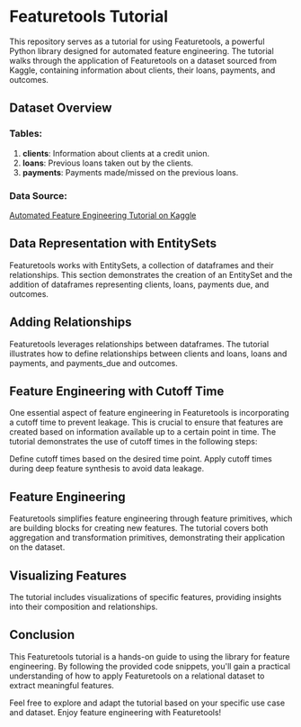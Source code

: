 # Featuretools Tutorial

This repository serves as a tutorial for using Featuretools, a powerful Python library designed for automated feature engineering. The tutorial walks through the application of Featuretools on a dataset sourced from Kaggle, containing information about clients, their loans, payments, and outcomes.


## Dataset Overview

### Tables:
1. **clients**: Information about clients at a credit union.
2. **loans**: Previous loans taken out by the clients.
3. **payments**: Payments made/missed on the previous loans.

### Data Source:
[Automated Feature Engineering Tutorial on Kaggle](https://www.kaggle.com/code/willkoehrsen/automated-feature-engineering-tutorial)



## Data Representation with EntitySets
Featuretools works with EntitySets, a collection of dataframes and their relationships. This section demonstrates the creation of an EntitySet and the addition of dataframes representing clients, loans, payments due, and outcomes.

## Adding Relationships
Featuretools leverages relationships between dataframes. The tutorial illustrates how to define relationships between clients and loans, loans and payments, and payments_due and outcomes.

## Feature Engineering with Cutoff Time
One essential aspect of feature engineering in Featuretools is incorporating a cutoff time to prevent leakage. This is crucial to ensure that features are created based on information available up to a certain point in time. The tutorial demonstrates the use of cutoff times in the following steps:

Define cutoff times based on the desired time point.
Apply cutoff times during deep feature synthesis to avoid data leakage.

## Feature Engineering
Featuretools simplifies feature engineering through feature primitives, which are building blocks for creating new features. The tutorial covers both aggregation and transformation primitives, demonstrating their application on the dataset.

## Visualizing Features
The tutorial includes visualizations of specific features, providing insights into their composition and relationships.

## Conclusion
This Featuretools tutorial is a hands-on guide to using the library for feature engineering. By following the provided code snippets, you'll gain a practical understanding of how to apply Featuretools on a relational dataset to extract meaningful features.

Feel free to explore and adapt the tutorial based on your specific use case and dataset. Enjoy feature engineering with Featuretools!